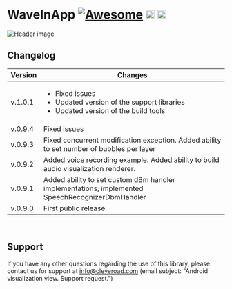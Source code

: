 # WaveInApp [![Awesome](https://cdn.rawgit.com/sindresorhus/awesome/d7305f38d29fed78fa85652e3a63e154dd8e8829/media/badge.svg)](https://github.com/sindresorhus/awesome) <img src="https://www.cleveroad.com/public/comercial/label-android.svg" height="20"> <a href="https://www.cleveroad.com/?utm_source=github&utm_medium=label&utm_campaign=contacts"><img src="https://www.cleveroad.com/public/comercial/label-cleveroad.svg" height="20"></a>
![Header image](/images/header.jpg)
## Changelog
| Version | Changes                         |
| --- | --- |
| v.1.0.1 | <ul><li>Fixed issues</li><li>Updated version of the support libraries</li><li>Updated version of the build tools</li></ul> |
| v.0.9.4 | Fixed issues |
| v.0.9.3 | Fixed concurrent modification exception. Added ability to set number of bubbles per layer |
| v.0.9.2 | Added voice recording example. Added ability to build audio visualization renderer. |
| v.0.9.1 | Added ability to set custom dBm handler implementations; implemented SpeechRecognizerDbmHandler |
| v.0.9.0 | First public release            |
<br/>

## Support

If you have any other questions regarding the use of this library, please contact us for support at info@cleveroad.com (email subject: "Android visualization view. Support request.") 
